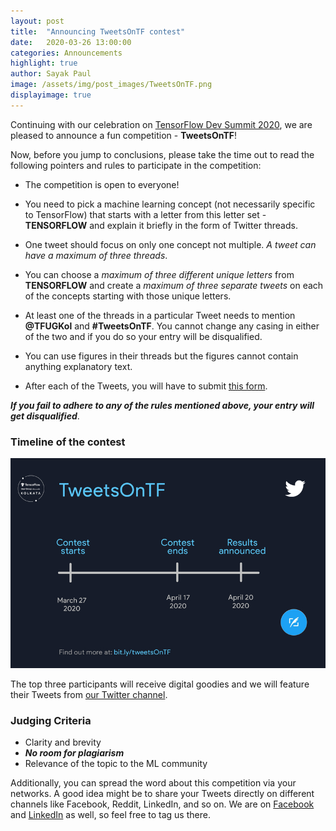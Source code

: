 ```yaml
---
layout: post
title:  "Announcing TweetsOnTF contest"
date:   2020-03-26 13:00:00
categories: Announcements
highlight: true
author: Sayak Paul
image: /assets/img/post_images/TweetsOnTF.png
displayimage: true
---
```


Continuing with our celebration on [TensorFlow Dev Summit 2020](https://www.tensorflow.org/dev-summit), we are pleased to announce a fun competition - **TweetsOnTF**!

Now, before you jump to conclusions, please take the time out to read the following pointers and rules to participate in the competition:

- The competition is open to everyone!

- You need to pick a machine learning concept (not necessarily specific to TensorFlow) that starts with a letter from this letter set -  **TENSORFLOW** and explain it briefly in the form of Twitter threads.

- One tweet should focus on only one concept not multiple. *A tweet can have a maximum of three threads*.

- You can choose a *maximum of three different unique letters* from **TENSORFLOW** and create a *maximum of three separate tweets* on each of the concepts starting with those unique letters.

- At least one of the threads in a particular Tweet needs to mention **@TFUGKol** and **#TweetsOnTF**. You cannot change any casing in either of the two and if you do so your entry will be disqualified.

- You can use figures in their threads but the figures cannot contain anything explanatory text.

- After each of the Tweets, you will have to submit [this form](https://forms.gle/8wNLae5mduPF3CYM6).

_**If you fail to adhere to any of the rules mentioned above, your entry will get disqualified**_.

### Timeline of the contest

![](/assets/img/post_images/timeline_tweets.png)

The top three participants will receive digital goodies and we will feature their Tweets from [our Twitter channel](https://twitter.com/TFUGKol).

### Judging Criteria

- Clarity and brevity
- _**No room for plagiarism**_
- Relevance of the topic to the ML community


Additionally, you can spread the word about this competition via your networks. A good idea might be to share your Tweets directly on different channels like Facebook, Reddit, LinkedIn, and so on. We are on [Facebook](https://www.facebook.com/TFUGKol/) and [LinkedIn](https://www.linkedin.com/company/tfug-kol) as well, so feel free to tag us there.
